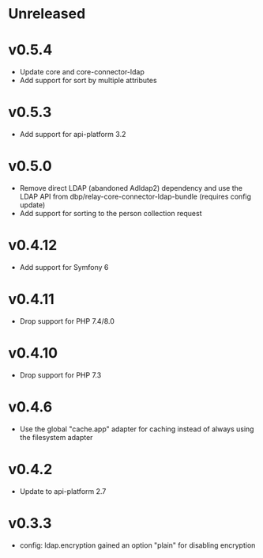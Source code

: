 # Unreleased

# v0.5.4

* Update core and core-connector-ldap
* Add support for sort by multiple attributes

# v0.5.3

* Add support for api-platform 3.2

# v0.5.0

* Remove direct LDAP (abandoned Adldap2) dependency and use the LDAP API from dbp/relay-core-connector-ldap-bundle (requires config update)
* Add support for sorting to the person collection request

# v0.4.12

* Add support for Symfony 6

# v0.4.11

* Drop support for PHP 7.4/8.0

# v0.4.10

* Drop support for PHP 7.3

# v0.4.6

* Use the global "cache.app" adapter for caching instead of always using the filesystem adapter

# v0.4.2

* Update to api-platform 2.7

# v0.3.3

* config: ldap.encryption gained an option "plain" for disabling encryption
